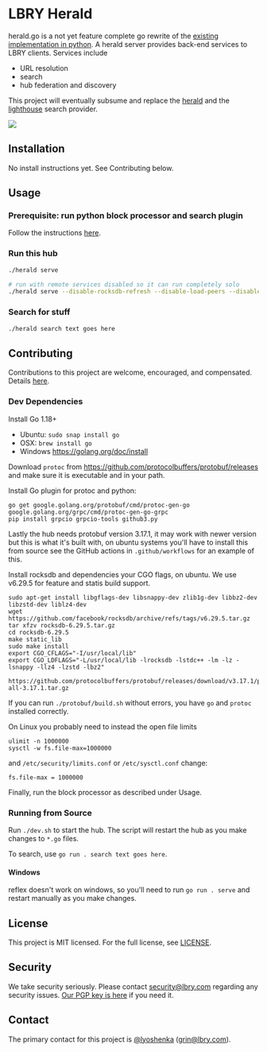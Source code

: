 # LBRY Herald

herald.go is a not yet feature complete go rewrite of the [existing implementation in python](https://github.com/lbryio/hub/tree/master/hub/herald). A herald server provides back-end services to LBRY clients. Services include

- URL resolution
- search
- hub federation and discovery

This project will eventually subsume and replace the
[herald](https://github.com/lbryio/hub/blob/master/docs/docker_examples/hub-compose.yml#L38)
and the [lighthouse](https://github.com/lbryio/lighthouse) search provider.

![](https://raw.githubusercontent.com/lbryio/hub/master/docs/diagram.png)

## Installation

No install instructions yet. See Contributing below.

## Usage

### Prerequisite: run python block processor and search plugin

Follow the instructions [here](https://lbry.tech/resources/wallet-server).

### Run this hub

```bash
./herald serve
```

```bash
# run with remote services disabled so it can run completely solo
./herald serve --disable-rocksdb-refresh --disable-load-peers --disable-resolve --disable-es --disable-blocking-and-filtering
```

### Search for stuff

```bash
./herald search text goes here
```

## Contributing

Contributions to this project are welcome, encouraged, and compensated. Details [here](https://lbry.tech/contribute).

### Dev Dependencies

Install Go 1.18+

- Ubuntu: `sudo snap install go`
- OSX: `brew install go`
- Windows https://golang.org/doc/install

Download `protoc` from https://github.com/protocolbuffers/protobuf/releases and make sure it is
executable and in your path.

Install Go plugin for protoc and python:

```
go get google.golang.org/protobuf/cmd/protoc-gen-go google.golang.org/grpc/cmd/protoc-gen-go-grpc
pip install grpcio grpcio-tools github3.py
```

Lastly the hub needs protobuf version 3.17.1, it may work with newer version but this is what it's built with, on ubuntu systems you'll have to install this from source see the GitHub actions in `.github/workflows` for an example of this.

Install rocksdb and dependencies your CGO flags, on ubuntu. We use v6.29.5 for feature and statis build support.

```
sudo apt-get install libgflags-dev libsnappy-dev zlib1g-dev libbz2-dev libzstd-dev liblz4-dev
wget https://github.com/facebook/rocksdb/archive/refs/tags/v6.29.5.tar.gz
tar xfzv rocksdb-6.29.5.tar.gz
cd rocksdb-6.29.5
make static_lib
sudo make install
export CGO_CFLAGS="-I/usr/local/lib"
export CGO_LDFLAGS="-L/usr/local/lib -lrocksdb -lstdc++ -lm -lz -lsnappy -llz4 -lzstd -lbz2"
```

```
https://github.com/protocolbuffers/protobuf/releases/download/v3.17.1/protobuf-all-3.17.1.tar.gz
```

If you can run `./protobuf/build.sh` without errors, you have `go` and `protoc` installed correctly. 

On Linux you probably need to instead the open file limits

```
ulimit -n 1000000
sysctl -w fs.file-max=1000000
```

and `/etc/security/limits.conf` or `/etc/sysctl.conf` change:

```
fs.file-max = 1000000
```

Finally, run the block processor as described under Usage.

### Running from Source

Run `./dev.sh` to start the hub. The script will restart the hub as you make changes to `*.go` files. 

To search, use `go run . search text goes here`.

#### Windows

reflex doesn't work on windows, so you'll need to run `go run . serve` and restart manually as you make changes.

## License

This project is MIT licensed. For the full license, see [LICENSE](LICENSE).

## Security

We take security seriously. Please contact security@lbry.com regarding any security issues. [Our PGP key is here](https://lbry.com/faq/pgp-key) if you need it.

## Contact

The primary contact for this project is [@lyoshenka](https://github.com/lyoshenka) ([grin@lbry.com](mailto:grin@lbry.com)).
